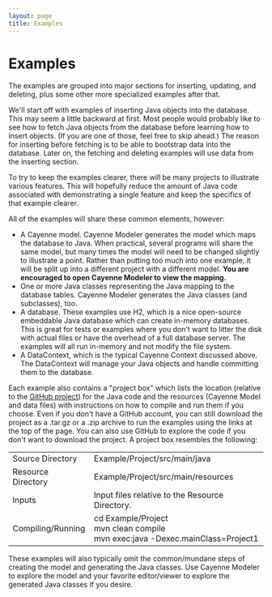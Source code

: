 ```yaml
---
layout: page
title: Examples
---
```


# Examples

The examples are grouped into major sections for inserting, updating, and deleting, plus some other more specialized examples after that.

We'll start off with examples of inserting Java objects into the database.  This may seem a little backward at first.  Most people would probably like to see how to fetch Java objects from the database before learning how to insert objects.  (If you are one of those, feel free to skip ahead.)  The reason for inserting before fetching is to be able to bootstrap data into the database.  Later on, the fetching and deleting examples will use data from the inserting section.

To try to keep the examples clearer, there will be many projects to illustrate various features.  This will hopefully reduce the amount of Java code associated with demonstrating a single feature and keep the specifics of that example clearer.

All of the examples will share these common elements, however:

* A Cayenne model.  Cayenne Modeler generates the model which maps the database to Java.  When practical, several programs will share the same model, but many times the model will need to be changed slightly to illustrate a point.  Rather than putting too much into one example, it will be split up into a different project with a different model.  **You are encouraged to open Cayenne Modeler to view the mapping.**
* One or more Java classes representing the Java mapping to the database tables.  Cayenne Modeler generates the Java classes (and subclasses), too.
* A database.  These examples use H2, which is a nice open-source embeddable Java database which can create in-memory databases.  This is great for tests or examples where you don't want to litter the disk with actual files or have the overhead of a full database server.  The examples will all run in-memory and not modify the file system.
* A DataContext, which is the typical Cayenne Context discussed above.  The DataContext will manage your Java objects and handle committing them to the database.

Each example also contains a "project box" which lists the location (relative to the [GitHub project](https://github.com/mrg/cbe)) for the Java code and the resources (Cayenne Model and data files) with instructions on how to compile and run them if you choose.  Even if you don't have a GitHub account, you can still download the project as a .tar.gz or a .zip archive to run the examples using the links at the top of the page.  You can also use GitHub to explore the code if you don't want to download the project.  A project box resembles the following:

| | |
| ------------------ | ------------------------------------------------------------------------------------ |
| Source Directory   | Example/Project/src/main/java                                                        |
| Resource Directory | Example/Project/src/main/resources                                                   |
| Inputs             | Input files relative to the Resource Directory.                                      |
| Compiling/Running  | cd Example/Project<br/>mvn clean compile<br/>mvn exec:java -Dexec.mainClass=Project1 |


These examples will also typically omit the common/mundane steps of creating the model and generating the Java classes.  Use Cayenne Modeler to explore the model and your favorite editor/viewer to explore the generated Java classes if you desire.